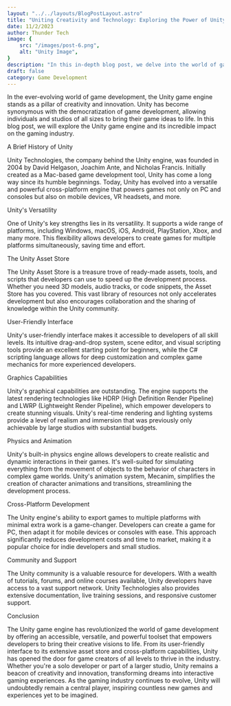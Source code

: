 ```yaml
---
layout: "../../layouts/BlogPostLayout.astro"
title: "Uniting Creativity and Technology: Exploring the Power of Unity Game Engine"
date: 11/2/2023
author: Thunder Tech
image: {
    src: "/images/post-6.png",
    alt: "Unity Image",
}
description: "In this in-depth blog post, we delve into the world of game development and the game-changer that is the Unity game engine. Discover the rich history of Unity, its versatile capabilities, and the impact it has had on the gaming industry. We explore its user-friendly interface, graphics and animation features, the power of cross-platform development, and the invaluable support of the Unity community. Whether you're a budding indie developer or part of a game development studio, this blog post is your guide to understanding how Unity empowers developers to create immersive gaming experiences and redefine the boundaries of creativity in the gaming world."
draft: false
category: Game Development
---
```


In the ever-evolving world of game development, the Unity game engine stands as a pillar of creativity and innovation. Unity has become synonymous with the democratization of game development, allowing individuals and studios of all sizes to bring their game ideas to life. In this blog post, we will explore the Unity game engine and its incredible impact on the gaming industry.

A Brief History of Unity

Unity Technologies, the company behind the Unity engine, was founded in 2004 by David Helgason, Joachim Ante, and Nicholas Francis. Initially created as a Mac-based game development tool, Unity has come a long way since its humble beginnings. Today, Unity has evolved into a versatile and powerful cross-platform engine that powers games not only on PC and consoles but also on mobile devices, VR headsets, and more.

Unity's Versatility

One of Unity's key strengths lies in its versatility. It supports a wide range of platforms, including Windows, macOS, iOS, Android, PlayStation, Xbox, and many more. This flexibility allows developers to create games for multiple platforms simultaneously, saving time and effort.

The Unity Asset Store

The Unity Asset Store is a treasure trove of ready-made assets, tools, and scripts that developers can use to speed up the development process. Whether you need 3D models, audio tracks, or code snippets, the Asset Store has you covered. This vast library of resources not only accelerates development but also encourages collaboration and the sharing of knowledge within the Unity community.

User-Friendly Interface

Unity's user-friendly interface makes it accessible to developers of all skill levels. Its intuitive drag-and-drop system, scene editor, and visual scripting tools provide an excellent starting point for beginners, while the C# scripting language allows for deep customization and complex game mechanics for more experienced developers.

Graphics Capabilities

Unity's graphical capabilities are outstanding. The engine supports the latest rendering technologies like HDRP (High Definition Render Pipeline) and LWRP (Lightweight Render Pipeline), which empower developers to create stunning visuals. Unity's real-time rendering and lighting systems provide a level of realism and immersion that was previously only achievable by large studios with substantial budgets.

Physics and Animation

Unity's built-in physics engine allows developers to create realistic and dynamic interactions in their games. It's well-suited for simulating everything from the movement of objects to the behavior of characters in complex game worlds. Unity's animation system, Mecanim, simplifies the creation of character animations and transitions, streamlining the development process.

Cross-Platform Development

The Unity engine's ability to export games to multiple platforms with minimal extra work is a game-changer. Developers can create a game for PC, then adapt it for mobile devices or consoles with ease. This approach significantly reduces development costs and time to market, making it a popular choice for indie developers and small studios.

Community and Support

The Unity community is a valuable resource for developers. With a wealth of tutorials, forums, and online courses available, Unity developers have access to a vast support network. Unity Technologies also provides extensive documentation, live training sessions, and responsive customer support.

Conclusion

The Unity game engine has revolutionized the world of game development by offering an accessible, versatile, and powerful toolset that empowers developers to bring their creative visions to life. From its user-friendly interface to its extensive asset store and cross-platform capabilities, Unity has opened the door for game creators of all levels to thrive in the industry. Whether you're a solo developer or part of a larger studio, Unity remains a beacon of creativity and innovation, transforming dreams into interactive gaming experiences. As the gaming industry continues to evolve, Unity will undoubtedly remain a central player, inspiring countless new games and experiences yet to be imagined.
